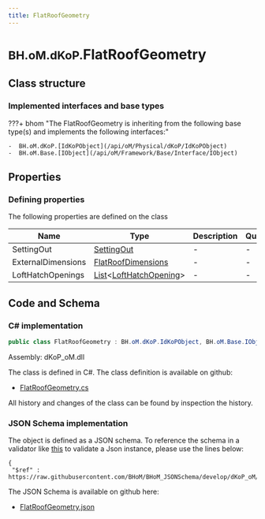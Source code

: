 ```yaml
---
title: FlatRoofGeometry
---
```


# <small>BH.oM.dKoP.</small>**FlatRoofGeometry**



## Class structure

### Implemented interfaces and base types

???+ bhom "The FlatRoofGeometry is inheriting from the following base type(s) and implements the following interfaces:"

    -  BH.oM.dKoP.[IdKoPObject](/api/oM/Physical/dKoP/IdKoPObject)
    -  BH.oM.Base.[IObject](/api/oM/Framework/Base/Interface/IObject)


## Properties



### Defining properties

The following properties are defined on the class

| Name             | Type             | Description      | Quantity         |
|------------------|------------------|------------------|------------------|
| SettingOut | [SettingOut](/api/oM/Physical/dKoP/Geometry/SettingOut) | - | - |
| ExternalDimensions | [FlatRoofDimensions](/api/oM/Physical/dKoP/Geometry/FlatRoofDimensions) | - | - |
| LoftHatchOpenings | [List](https://learn.microsoft.com/en-us/dotnet/api/System.Collections.Generic.List-1?view=netstandard-2.0)&lt;[LoftHatchOpening](/api/oM/Physical/dKoP/Geometry/Openings/LoftHatchOpening)&gt; | - | - |


## Code and Schema

### C# implementation

``` C# title="C#"
public class FlatRoofGeometry : BH.oM.dKoP.IdKoPObject, BH.oM.Base.IObject
```

Assembly: dKoP_oM.dll

The class is defined in C#. The class definition is available on github:

- [FlatRoofGeometry.cs](https://github.com/BHoM/dKoP_Toolkit/blob/develop/dKoP_oM/Geometry\FlatRoofGeometry.cs)

All history and changes of the class can be found by inspection the history.
### JSON Schema implementation

The object is defined as a JSON schema. To reference the schema in a validator like [this](https://www.jsonschemavalidator.net/) to validate a Json instance, please use the lines below:

``` { .json .copy .select } title="JSON Schema"
{
 "$ref" : https://raw.githubusercontent.com/BHoM/BHoM_JSONSchema/develop/dKoP_oM/FlatRoofGeometry.json}
```

The JSON Schema is available on github here:

- [FlatRoofGeometry.json](https://github.com/BHoM/BHoM_JSONSchema/blob/develop/dKoP_oM/FlatRoofGeometry.json)
